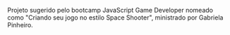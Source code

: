 Projeto sugerido pelo bootcamp JavaScript Game Developer nomeado como "Criando seu jogo no estilo Space Shooter", ministrado por Gabriela Pinheiro.